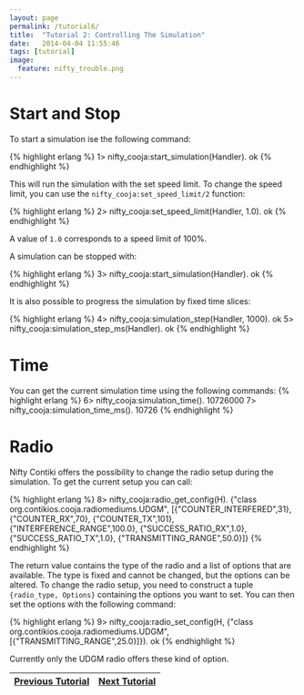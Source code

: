 ```yaml
---
layout: page
permalink: /tutorial6/
title:  "Tutorial 2: Controlling The Simulation"
date:   2014-04-04 11:55:46
tags: [tutorial]
image:
  feature: nifty_trouble.png
---
```

# Start and Stop
To start a simulation ise the following command:

{% highlight erlang %}
1> nifty_cooja:start_simulation(Handler).
ok
{% endhighlight %}

This will run the simulation with the set speed limit. To change the speed limit, you can use the `nifty_cooja:set_speed_limit/2` function:

{% highlight erlang %}
2> nifty_cooja:set_speed_limit(Handler, 1.0).
ok
{% endhighlight %}

A value of `1.0` corresponds to a speed limit of 100%.

A simulation can be stopped with:

{% highlight erlang %}
3> nifty_cooja:start_simulation(Handler).
ok
{% endhighlight %}

It is also possible to progress the simulation by fixed time slices:

{% highlight erlang %}
4> nifty_cooja:simulation_step(Handler, 1000).
ok
5> nifty_cooja:simulation_step_ms(Handler).
ok
{% endhighlight %}


# Time
You can get the current simulation time using the following commands:
{% highlight erlang %}
6> nifty_cooja:simulation_time().
10726000
7> nifty_cooja:simulation_time_ms().
10726
{% endhighlight %}

# Radio
Nifty Contiki offers the possibility to change the radio setup during the simulation. To get the current setup you can call:

{% highlight erlang %}
8> nifty_cooja:radio_get_config(H).
{"class org.contikios.cooja.radiomediums.UDGM",
 [{"COUNTER_INTERFERED",31},
  {"COUNTER_RX",70},
  {"COUNTER_TX",101},
  {"INTERFERENCE_RANGE",100.0},
  {"SUCCESS_RATIO_RX",1.0},
  {"SUCCESS_RATIO_TX",1.0},
  {"TRANSMITTING_RANGE",50.0}]}
{% endhighlight %}

The return value contains the type of the radio and a list of options that are available. The type is fixed and cannot be changed, but the options can be altered. To change the radio setup, you need to construct a tuple `{radio_type, Options}` containing the options you want to set. You can then set the options with the following command:

{% highlight erlang %}
9> nifty_cooja:radio_set_config(H,
      {"class org.contikios.cooja.radiomediums.UDGM",
       [{"TRANSMITTING_RANGE",25.0}]}).
ok
{% endhighlight %}

Currently only the UDGM radio offers these kind of option.

| [Previous Tutorial](../tutorial5) | [Next Tutorial](../tutorial7) |
|-----------------------------------|-------------------------------|

